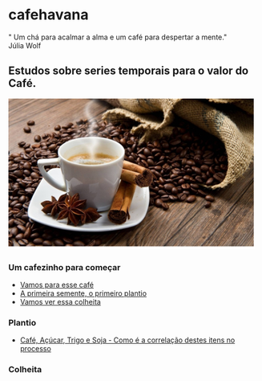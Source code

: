 # cafehavana
" Um chá para acalmar a alma e um café para despertar a mente."
<br> Júlia Wolf

## Estudos sobre series temporais para o valor do Café.
<img src="img/cafe.png" style="height: 300px;"/>

### Um cafezinho para começar <br />   
<ul><li><a href='src/analise_inicial.ipynb'>
   Vamos para esse café</a>
   </li>
   <li><a href='src/preparacao.ipynb'> 
   A primeira semente, o primeiro plantio</a>
   </li>
   <li><a href='src/cafe_java.ipynb'> 
   Vamos ver essa colheita</a>
   </li>
 </ul>

### Plantio <br />   
<ul>
   <li><a href='src/cafe_java.ipynb'> 
   Café, Açúcar, Trigo e Soja - Como é a correlação destes itens no processo </a>
   </li>
 </ul>
 
 ### Colheita <br />   
<ul>
 </ul>
